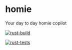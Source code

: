 # homie
Your day to day homie copilot

[![rust-build](https://github.com/4alldevsco/homie/actions/workflows/rust-build.yml/badge.svg)](https://github.com/4alldevsco/homie/actions/workflows/rust-build.yml)

[![rust-tests](https://github.com/4alldevsco/homie/actions/workflows/rust-tests.yml/badge.svg)](https://github.com/4alldevsco/homie/actions/workflows/rust-tests.yml)

